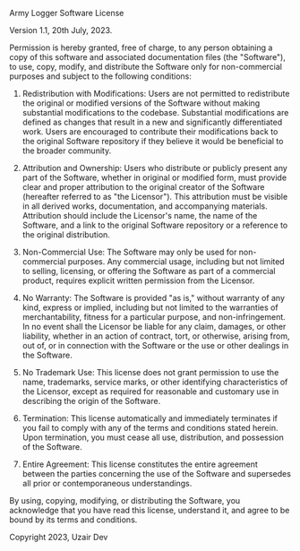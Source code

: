 Army Logger Software License

Version 1.1, 20th July, 2023.

Permission is hereby granted, free of charge, to any person obtaining a copy of this software and associated documentation files (the "Software"), to use, copy, modify, and distribute the Software only for non-commercial purposes and subject to the following conditions:

1. Redistribution with Modifications: Users are not permitted to redistribute the original or modified versions of the Software without making substantial modifications to the codebase. Substantial modifications are defined as changes that result in a new and significantly differentiated work. Users are encouraged to contribute their modifications back to the original Software repository if they believe it would be beneficial to the broader community.

2. Attribution and Ownership: Users who distribute or publicly present any part of the Software, whether in original or modified form, must provide clear and proper attribution to the original creator of the Software (hereafter referred to as "the Licensor"). This attribution must be visible in all derived works, documentation, and accompanying materials. Attribution should include the Licensor's name, the name of the Software, and a link to the original Software repository or a reference to the original distribution.

3. Non-Commercial Use: The Software may only be used for non-commercial purposes. Any commercial usage, including but not limited to selling, licensing, or offering the Software as part of a commercial product, requires explicit written permission from the Licensor.

4. No Warranty: The Software is provided "as is," without warranty of any kind, express or implied, including but not limited to the warranties of merchantability, fitness for a particular purpose, and non-infringement. In no event shall the Licensor be liable for any claim, damages, or other liability, whether in an action of contract, tort, or otherwise, arising from, out of, or in connection with the Software or the use or other dealings in the Software.

5. No Trademark Use: This license does not grant permission to use the name, trademarks, service marks, or other identifying characteristics of the Licensor, except as required for reasonable and customary use in describing the origin of the Software.

6. Termination: This license automatically and immediately terminates if you fail to comply with any of the terms and conditions stated herein. Upon termination, you must cease all use, distribution, and possession of the Software.

7. Entire Agreement: This license constitutes the entire agreement between the parties concerning the use of the Software and supersedes all prior or contemporaneous understandings.

By using, copying, modifying, or distributing the Software, you acknowledge that you have read this license, understand it, and agree to be bound by its terms and conditions.

Copyright 2023, Uzair Dev